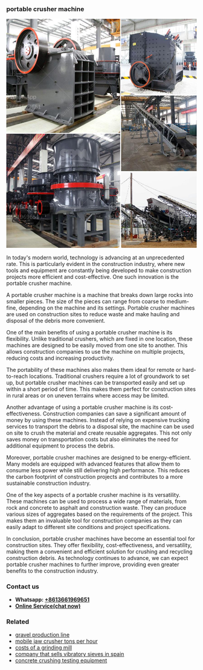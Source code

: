 <h3>portable crusher machine</h3><img src='1704856858.jpg' alt=''><p>In today's modern world, technology is advancing at an unprecedented rate. This is particularly evident in the construction industry, where new tools and equipment are constantly being developed to make construction projects more efficient and cost-effective. One such innovation is the portable crusher machine.</p><p>A portable crusher machine is a machine that breaks down large rocks into smaller pieces. The size of the pieces can range from coarse to medium-fine, depending on the machine and its settings. Portable crusher machines are used on construction sites to reduce waste and make hauling and disposal of the debris more convenient.</p><p>One of the main benefits of using a portable crusher machine is its flexibility. Unlike traditional crushers, which are fixed in one location, these machines are designed to be easily moved from one site to another. This allows construction companies to use the machine on multiple projects, reducing costs and increasing productivity.</p><p>The portability of these machines also makes them ideal for remote or hard-to-reach locations. Traditional crushers require a lot of groundwork to set up, but portable crusher machines can be transported easily and set up within a short period of time. This makes them perfect for construction sites in rural areas or on uneven terrains where access may be limited.</p><p>Another advantage of using a portable crusher machine is its cost-effectiveness. Construction companies can save a significant amount of money by using these machines. Instead of relying on expensive trucking services to transport the debris to a disposal site, the machine can be used on site to crush the material and create reusable aggregates. This not only saves money on transportation costs but also eliminates the need for additional equipment to process the debris.</p><p>Moreover, portable crusher machines are designed to be energy-efficient. Many models are equipped with advanced features that allow them to consume less power while still delivering high performance. This reduces the carbon footprint of construction projects and contributes to a more sustainable construction industry.</p><p>One of the key aspects of a portable crusher machine is its versatility. These machines can be used to process a wide range of materials, from rock and concrete to asphalt and construction waste. They can produce various sizes of aggregates based on the requirements of the project. This makes them an invaluable tool for construction companies as they can easily adapt to different site conditions and project specifications.</p><p>In conclusion, portable crusher machines have become an essential tool for construction sites. They offer flexibility, cost-effectiveness, and versatility, making them a convenient and efficient solution for crushing and recycling construction debris. As technology continues to advance, we can expect portable crusher machines to further improve, providing even greater benefits to the construction industry.</p><h3>Contact us</h3><ul><li><strong>Whatsapp:&nbsp;<a href="https://wa.me/8613661969651">+8613661969651</a></strong></li><li><a href="https://swt.shibang-china.com/?git&amp;zhl&amp;portable crusher machine"><strong>Online Service(chat now)</strong></a></li></ul><h3>Related</h3><ul><li><a href='gravel production line.md'>gravel production line</a></li><li><a href='mobile jaw crusher tons per hour.md'>mobile jaw crusher tons per hour</a></li><li><a href='costs of a grinding mill.md'>costs of a grinding mill</a></li><li><a href='company that sells vibratory sieves in spain.md'>company that sells vibratory sieves in spain</a></li><li><a href='concrete crushing testing equipment.md'>concrete crushing testing equipment</a></li></ul>